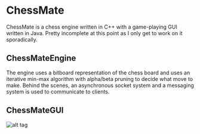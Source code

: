 # ChessMate

ChessMate is a chess engine written in C++ with a game-playing GUI written in Java. Pretty
incomplete at this point as I only get to work on it sporadically.

## ChessMateEngine

The engine uses a bitboard representation of the chess board and uses an iterative min-max algorithm
with alpha/beta pruning to decide what move to make. Behind the scenes, an asynchronous socket
system and a messaging system is used to communicate to clients.

## ChessMateGUI

![alt tag](http://i.imgur.com/xOpjLJJ.png)
